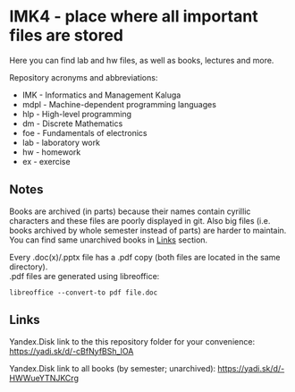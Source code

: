 # IMK4 - place where all important files are stored

Here you can find lab and hw files, as well as books, lectures and more.

Repository acronyms and abbreviations:

* IMK - Informatics and Management Kaluga
* mdpl - Machine-dependent programming languages
* hlp - High-level programming
* dm - Discrete Mathematics
* foe - Fundamentals of electronics
* lab - laboratory work
* hw - homework
* ex - exercise

## Notes

Books are archived (in parts) because their names contain cyrillic
characters and these files are poorly displayed in git. Also big files
(i.e. books archived by whole semester instead of parts) are harder to maintain.
You can find same unarchived books in <a href="#links">Links</a> section.

Every .doc(x)/.pptx file has a .pdf copy (both files are located
in the same directory).\
.pdf files are generated using libreoffice:

```shell
libreoffice --convert-to pdf file.doc
```

## Links

Yandex.Disk link to the this repository folder for your convenience:
<https://yadi.sk/d/-cBfNyfBSh_lOA>

Yandex.Disk link to all books (by semester; unarchived):
<https://yadi.sk/d/-HWWueYTNJKCrg>

